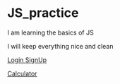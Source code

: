 # JS_practice

I am learning the basics of JS

I will keep everything nice and clean

<a href="https://html-preview.github.io/?url=https://github.com/thenaserov/frontend_practice/blob/main/login_signup/index.html" target="_blank">Login SignUp</a>

<a href="https://html-preview.github.io/?url=https://github.com/thenaserov/JS_practice/blob/main/9999_project_js_calculator/index.html" target="_blank">Calculator</a>
